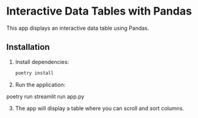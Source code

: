 # Interactive Data Tables with Pandas

This app displays an interactive data table using Pandas.

## Installation
1. Install dependencies:
   ```bash
   poetry install

2. Run the application:

poetry run streamlit run app.py

3. The app will display a table where you can scroll and sort columns.